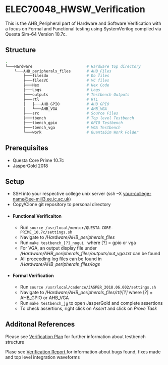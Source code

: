 # ELEC70048_HWSW_Verification

This is the AHB_Peripheral part of Hardware and Software Verification with a focus on Formal and Functional testing using SystemVerilog compiled via Questa Sim-64 Version 10.7c.   

## Structure

```bash
.
└───Hardware                        # Hardware top directory
    └───AHB_peripherals_files       # AHB_Files
        ├───filesdo                 # Do files
        ├───filesVC                 # VC files
        ├───Hex                     # Hex Code
        ├───Logs                    # Logs
        ├───outputs                 # Testbench Outputs
        ├───rtl                     # RTL
        │   ├───AHB_GPIO            # AHB_GPIO
        │   └───AHB_VGA             # AHB_VGA
        ├───src                     # Source Files   
        ├───tbench                  # Top level Testbench
        ├───tbench_gpio             # GPIO Testbench
        ├───tbench_vga              # VGA Testbench
        └───work                    # QuantaSim Work Folder
```
## Prerequisites
- Questa Core Prime 10.7c
- JasperGold 2018

## Setup
- SSH into your respective college unix server (ssh –X your-college-name@ee-mill3.ee.ic.ac.uk)
- Copy/Clone git repository to personal directory
- #### Functional Verificaiton
    - Run ```source /usr/local/mentor/QUESTA-CORE-PRIME_10.7c/settings.sh ```
    - Navigate to */Hardware/AHB_peripherals_files*
    - Run ```make testbench_[?]_nogui ``` where [?] = gpio or vga
    - For VGA, an output display file under */Hardware/AHB_peripherals_files/outputs/out_vga.txt* can be found
    - All proceeding log files can be found in */Hardware/AHB_peripherals_files/logs*
- #### Formal Verification
    - Run ``` source /usr/local/cadence/JASPER_2018.06.002/settings.sh ```
    - Navigate to */Hardware/AHB_peripherals_files/rtl/[?]* where [?] = AHB_GPIO or AHB_VGA
    - Run ``` make testbench_jg ``` to open JasperGold and complete assertions
    - To check assertions, right click on *Assert* and click on *Prove Task*


## Additonal References

Please see [Verification Plan](./Hardware/AHB_peripherals_files/docs/Verification_Plan.md) for further information about testbench structure

Plase see [Verification Report ](https://github.com/mp619/ELEC70048_HW_SW_Verification/Hardware/AHB_peripherals_files) for information about bugs found, fixes made and top level integration waveforms
